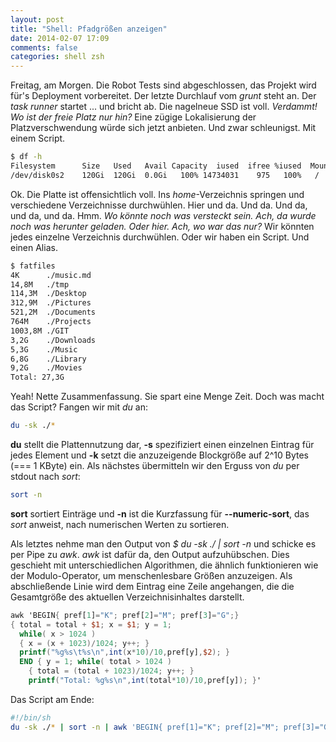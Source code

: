 ```yaml
---
layout: post
title: "Shell: Pfadgrößen anzeigen"
date: 2014-02-07 17:09
comments: false
categories: shell zsh
---
```


Freitag, am Morgen. Die Robot Tests sind abgeschlossen, das Projekt wird für's Deployment vorbereitet. Der letzte Durchlauf vom *grunt* steht an. Der *task runner* startet ... und bricht ab. Die nagelneue SSD ist voll. *Verdammt! Wo ist der freie Platz nur hin?* Eine zügige Lokalisierung der Platzverschwendung würde sich jetzt anbieten. Und zwar schleunigst. Mit einem Script.

<!-- more -->

```sh
$ df -h
Filesystem      Size   Used   Avail Capacity  iused  ifree %iused  Mounted on
/dev/disk0s2    120Gi  120Gi  0.0Gi   100% 14734031    975   100%   /
```

Ok. Die Platte ist offensichtlich voll. Ins *home*-Verzeichnis springen und verschiedene Verzeichnisse durchwühlen. Hier und da. Und da. Und da, und da, und da. Hmm. *Wo könnte noch was versteckt sein. Ach, da wurde noch was herunter geladen. Oder hier. Ach, wo war das nur?* Wir könnten jedes einzelne Verzeichnis durchwühlen. Oder wir haben ein Script. Und einen Alias.

```sh
$ fatfiles
4K      ./music.md
14,8M   ./tmp
114,3M  ./Desktop
312,9M  ./Pictures
521,2M  ./Documents
764M    ./Projects
1003,8M ./GIT
3,2G    ./Downloads
5,3G    ./Music
6,8G    ./Library
9,2G    ./Movies
Total: 27,3G
```

Yeah! Nette Zusammenfassung. Sie spart eine Menge Zeit. Doch was macht das Script? Fangen wir mit *du* an:

```sh
du -sk ./*
```
**du** stellt die Plattennutzung dar, **-s** spezifiziert einen einzelnen Eintrag für jedes Element und **-k** setzt die anzuzeigende Blockgröße auf 2^10 Bytes (=== 1 KByte) ein. Als nächstes übermitteln wir den Erguss von *du* per stdout nach *sort*:

```sh
sort -n
```

**sort** sortiert Einträge und **-n** ist die Kurzfassung für **--numeric-sort**, das *sort* anweist, nach numerischen Werten zu sortieren.

Als letztes nehme man den Output von *$ du -sk ./ | sort -n* und schicke es per Pipe zu *awk*. *awk* ist dafür da, den Output aufzuhübschen. Dies geschieht mit unterschiedlichen Algorithmen, die ähnlich funktionieren wie der Modulo-Operator, um menschenlesbare Größen anzuzeigen. Als abschließende Linie wird dem Eintrag eine Zeile angehangen, die die Gesamtgröße des aktuellen Verzeichnisinhaltes darstellt. 

```awk
awk 'BEGIN{ pref[1]="K"; pref[2]="M"; pref[3]="G";} 
{ total = total + $1; x = $1; y = 1; 
  while( x > 1024 ) 
  { x = (x + 1023)/1024; y++; } 
  printf("%g%s\t%s\n",int(x*10)/10,pref[y],$2); } 
  END { y = 1; while( total > 1024 )
    { total = (total + 1023)/1024; y++; }
    printf("Total: %g%s\n",int(total*10)/10,pref[y]); }'
```

Das Script am Ende:

```sh
#!/bin/sh
du -sk ./* | sort -n | awk 'BEGIN{ pref[1]="K"; pref[2]="M"; pref[3]="G";} { total = total + $1; x = $1; y = 1; while( x > 1024 ) { x = (x + 1023)/1024; y++; } printf("%g%s\t%s\n",int(x*10)/10,pref[y],$2); } END { y = 1; while( total > 1024 ) { total = (total + 1023)/1024; y++; } printf("Total: %g%s\n",int(total*10)/10,pref[y]); }'
```